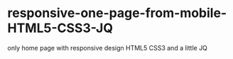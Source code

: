 # responsive-one-page-from-mobile-HTML5-CSS3-JQ
only home page with responsive design HTML5 CSS3 and a little JQ
